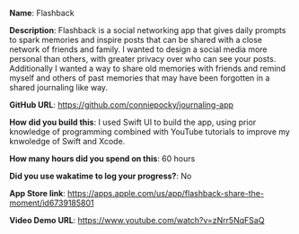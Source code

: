 **Name**: Flashback

**Description**: Flashback is a social networking app that gives daily prompts to spark memories and inspire posts that can be shared with a close network of friends and family. I wanted to design a social media more personal than others, with greater privacy over who can see your posts. Additionally I wanted a way to share old memories with friends and remind myself and others of past memories that may have been forgotten in a shared journaling like way.

**GitHub URL**: https://github.com/conniepocky/journaling-app

**How did you build this**: I used Swift UI to build the app, using prior knowledge of programming combined with YouTube tutorials to improve my knwoledge of Swift and Xcode.

**How many hours did you spend on this**: 60 hours

**Did you use wakatime to log your progress?**: No

**App Store link**: https://apps.apple.com/us/app/flashback-share-the-moment/id6739185801

**Video Demo URL**: https://www.youtube.com/watch?v=zNrr5NqFSaQ
